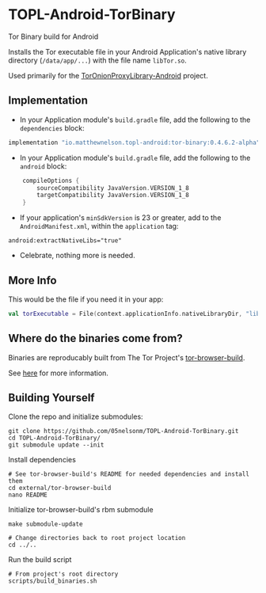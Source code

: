 # TOPL-Android-TorBinary
Tor Binary build for Android

Installs the Tor executable file in your Android Application's
native library directory (`/data/app/...`) with the file name `libTor.so`.  

Used primarily for the <a href="https://topl-android.matthewnelson.io/" target="_blank">TorOnionProxyLibrary-Android</a> project.  

## Implementation

- In your Application module's `build.gradle` file, add the following to the `dependencies` block:
```groovy
implementation "io.matthewnelson.topl-android:tor-binary:0.4.6.2-alpha"
```

- In your Application module's `build.gradle` file, add the following to the `android` block:
```groovy
    compileOptions {
        sourceCompatibility JavaVersion.VERSION_1_8
        targetCompatibility JavaVersion.VERSION_1_8
    }
```

- If your application's `minSdkVersion` is 23 or greater, add to the `AndroidManifest.xml`, within 
the `application` tag:
```
android:extractNativeLibs="true"
```

- Celebrate, nothing more is needed.

## More Info  

This would be the file if you need it in your app:
```kotlin
val torExecutable = File(context.applicationInfo.nativeLibraryDir, "libTor.so")
```

## Where do the binaries come from?  

Binaries are reproducably built from The Tor Project's <a href="https://gitweb.torproject.org/builders/tor-browser-build.git/" target="_blank">tor-browser-build</a>.

See <a href="https://github.com/05nelsonm/TOPL-Android-TorBinary/blob/master/scripts/build_binaries.sh" target="_blank">here</a> for more information.

## Building Yourself

Clone the repo and initialize submodules:
```
git clone https://github.com/05nelsonm/TOPL-Android-TorBinary.git
cd TOPL-Android-TorBinary/
git submodule update --init
```

Install dependencies
```
# See tor-browser-build's README for needed dependencies and install them
cd external/tor-browser-build
nano README
```

Initialize tor-browser-build's rbm submodule
```
make submodule-update

# Change directories back to root project location
cd ../..
```

Run the build script
```
# From project's root directory
scripts/build_binaries.sh
```

